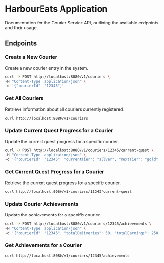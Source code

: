 # HarbourEats Application

Documentation for the Courier Service API, outlining the available endpoints and their usage.

## Endpoints

### Create a New Courier

Create a new courier entry in the system.

```bash
curl -X POST http://localhost:8080/v1/couriers \
-H "Content-Type: application/json" \
-d '{"courierId": "12345"}'
```

### Get All Couriers
Retrieve information about all couriers currently registered.

```bash
curl http://localhost:8080/v1/couriers
```

### Update Current Quest Progress for a Courier
Update the current quest progress for a specific courier.

```bash
curl -X POST http://localhost:8080/v1/couriers/12345/current-quest \
-H "Content-Type: application/json" \
-d '{"courierId": "12345", "currentTier": "silver", "nextTier": "gold", "ordersCompleted": 10, "ordersNeededForNextTier": 20, "rewardForCurrentTier": 50.0, "timeLeftToCompleteTier": "PT1H30M"}'
```

### Get Current Quest Progress for a Courier
Retrieve the current quest progress for a specific courier.
```bash
curl http://localhost:8080/v1/couriers/12345/current-quest
```

### Update Courier Achievements
Update the achievements for a specific courier.

```bash
curl -X POST http://localhost:8080/v1/couriers/12345/achievements \
-H "Content-Type: application/json" \
-d '{"courierId": "12345", "totalDeliveries": 50, "totalEarnings": 250.0, "currentTier": "gold", "ordersLeftForNextTier": 5}'
```

### Get Achievements for a Courier
```bash
curl http://localhost:8080/v1/couriers/12345/achievements
```